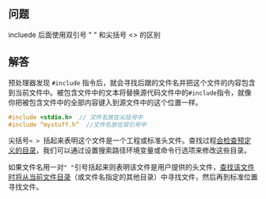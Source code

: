 ## 问题

incluede 后面使用双引号 " " 和尖括号 <> 的区别

## 解答

预处理器发现 `#include` 指令后，就会寻找后跟的文件名并把这个文件的内容包含到当前文件中。被包含文件中的文本将替换源代码文件中的`#include`指令，就像你把被包含文件中的全部内容键入到源文件中的这个位置一样。

```c++
#include <stdio.h>  // 文件名放在尖括号中 
#include “mystuff.h”  //文件名放在双引号中 
```

尖括号`< > `括起来表明这个文件是一个工程或标准头文件。查找过程<u>会检查预定义的目录</u>，我们可以通过设置搜索路径环境变量或命令行选项来修改这些目录。

如果文件名用一对`" "`引号括起来则表明该文件是用户提供的头文件，<u>查找该文件时将从当前文件目录</u>（或文件名指定的其他目录）中寻找文件，然后再到标准位置寻找文件。